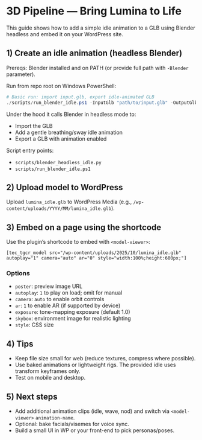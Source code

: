 # 3D Pipeline — Bring Lumina to Life

This guide shows how to add a simple idle animation to a GLB using Blender headless and embed it on your WordPress site.

## 1) Create an idle animation (headless Blender)

Prereqs: Blender installed and on PATH (or provide full path with `-Blender` parameter).

Run from repo root on Windows PowerShell:

```powershell
# Basic run: import input.glb, export idle-animated GLB
./scripts/run_blender_idle.ps1 -InputGlb "path/to/input.glb" -OutputGlb "ai-workflow/output/lumina_idle.glb" -Frames 180 -Fps 30
```

Under the hood it calls Blender in headless mode to:

- Import the GLB
- Add a gentle breathing/sway idle animation
- Export a GLB with animation enabled

Script entry points:

- `scripts/blender_headless_idle.py`
- `scripts/run_blender_idle.ps1`

## 2) Upload model to WordPress

Upload `lumina_idle.glb` to WordPress Media (e.g., `/wp-content/uploads/YYYY/MM/lumina_idle.glb`).

## 3) Embed on a page using the shortcode

Use the plugin’s shortcode to embed with `<model-viewer>`:

```text
[tec_tgcr_model src="/wp-content/uploads/2025/10/lumina_idle.glb" autoplay="1" camera="auto" ar="0" style="width:100%;height:600px;"]
```

### Options

- `poster`: preview image URL
- `autoplay`: `1` to play on load; omit for manual
- `camera`: `auto` to enable orbit controls
- `ar`: `1` to enable AR (if supported by device)
- `exposure`: tone-mapping exposure (default 1.0)
- `skybox`: environment image for realistic lighting
- `style`: CSS size

## 4) Tips

- Keep file size small for web (reduce textures, compress where possible).
- Use baked animations or lightweight rigs. The provided idle uses transform keyframes only.
- Test on mobile and desktop.

## 5) Next steps

- Add additional animation clips (idle, wave, nod) and switch via `<model-viewer>` `animation-name`.
- Optional: bake facials/visemes for voice sync.
- Build a small UI in WP or your front-end to pick personas/poses.
